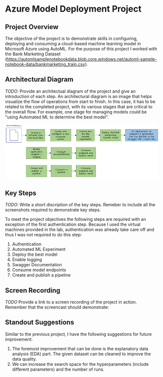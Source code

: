 # Azure Model Deployment Project

## Project Overview
The objective of the project is to demonstrate skills in configuring, deploying and consuming a cloud-based machine learning model in Microsoft Azure using AutoML. For the purpose of this project I worked with the Bank Marketing Dataset (https://automlsamplenotebookdata.blob.core.windows.net/automl-sample-notebook-data/bankmarketing_train.csv).

## Architectural Diagram
*TODO*: Provide an architectual diagram of the project and give an introduction of each step. An architectural diagram is an image that helps visualize the flow of operations from start to finish. In this case, it has to be related to the completed project, with its various stages that are critical to the overall flow. For example, one stage for managing models could be "using Automated ML to determine the best model".

![alt text](https://github.com/garimasharma4/AzureML-Project2/blob/master/starter_files/Architecture%20Diagram%20Project%202.png?raw=false)

## Key Steps
*TODO*: Write a short discription of the key steps. Remeber to include all the screenshots required to demonstrate key steps.

To meet the project objectives the following steps are required with an exception of the first authentication step. Because I used the virtual machines provided in the lab, authentication was already take care off and thus I was not required to do this step:

1. Authentication
2. Automated ML Experiment
3. Deploy the best model
4. Enable logging
5. Swagger Documentation
6. Consume model endpoints
7. Create and publish a pipeline

## Screen Recording
*TODO* Provide a link to a screen recording of the project in action. Remember that the screencast should demonstrate:

## Standout Suggestions
Similar to the previous project, I have the following suggestions for future improvement:
1. The foremost improvement that can be done is the explanatory data analysis (EDA) part. The given dataset can be cleaned to improve the data quality.
2. We can increase the search space for the hyperparameters (include different parameters) and the number of runs.
